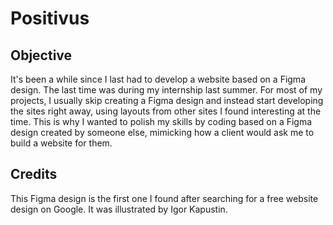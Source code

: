# Positivus

## Objective

It's been a while since I last had to develop a website based on a Figma design. The last time was during my internship last summer. For most of my projects, I usually skip creating a Figma design and instead start developing the sites right away, using layouts from other sites I found interesting at the time. This is why I wanted to polish my skills by coding based on a Figma design created by someone else, mimicking how a client would ask me to build a website for them.

## Credits

This Figma design is the first one I found after searching for a free website design on Google.
It was illustrated by Igor Kapustin.
